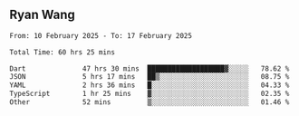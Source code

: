 ## Ryan Wang

<!--START_SECTION:waka-->

```txt
From: 10 February 2025 - To: 17 February 2025

Total Time: 60 hrs 25 mins

Dart              47 hrs 30 mins  ███████████████████▓░░░░░   78.62 %
JSON              5 hrs 17 mins   ██▒░░░░░░░░░░░░░░░░░░░░░░   08.75 %
YAML              2 hrs 36 mins   █░░░░░░░░░░░░░░░░░░░░░░░░   04.33 %
TypeScript        1 hr 25 mins    ▓░░░░░░░░░░░░░░░░░░░░░░░░   02.35 %
Other             52 mins         ▒░░░░░░░░░░░░░░░░░░░░░░░░   01.46 %
```

<!--END_SECTION:waka-->
